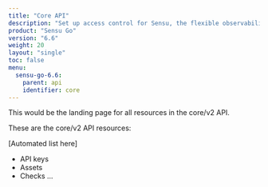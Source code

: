 ```yaml
---
title: "Core API"
description: "Set up access control for Sensu, the flexible observability pipeline. Read these documents to authenticate to Sensu and authorize access for Sensu users."
product: "Sensu Go"
version: "6.6"
weight: 20
layout: "single"
toc: false
menu:
  sensu-go-6.6:
    parent: api
    identifier: core
---
```


This would be the landing page for all resources in the core/v2 API.

These are the core/v2 API resources:

[Automated list here]

- API keys
- Assets
- Checks
...
